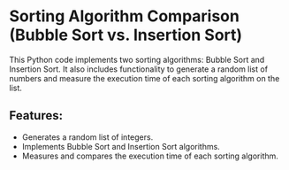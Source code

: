 # Sorting Algorithm Comparison (Bubble Sort vs. Insertion Sort)
This Python code implements two sorting algorithms: Bubble Sort and Insertion Sort. It also includes functionality to generate a random list of numbers and measure the execution time of each sorting algorithm on the list.

## Features:

  -  Generates a random list of integers.
  -  Implements Bubble Sort and Insertion Sort algorithms.
  -  Measures and compares the execution time of each sorting algorithm.
